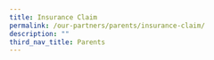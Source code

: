 ```yaml
---
title: Insurance Claim
permalink: /our-partners/parents/insurance-claim/
description: ""
third_nav_title: Parents
---
```

